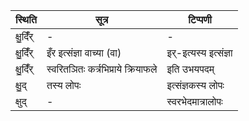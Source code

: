 | स्थिति | सूत्र | टिप्पणी |
| ----- | ------- | ------ |
| क्षु॒दिँ॑र् | - | - |
| क्षु॒दिँ॑र् | इँर इत्संज्ञा वाच्या (वा) | इर्-इत्यस्य इत्संज्ञा |
| क्षु॒दिँ॑र् | स्वरितञितः कर्त्रभिप्राये क्रियाफले | इति उभयपदम् |
| क्षु॒द् | तस्य लोपः | इत्संज्ञकस्य लोपः |
| क्षुद् | - | स्वरभेदमात्रालोपः |
